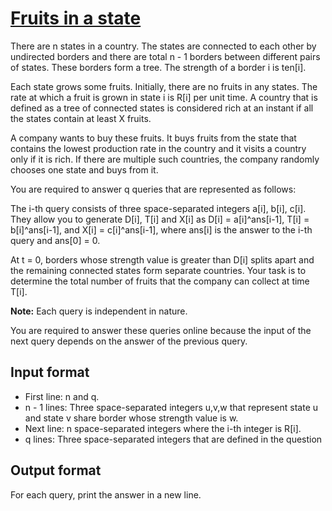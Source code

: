 # [Fruits in a state][link]

There are n states in a country. The states are connected to each other by undirected borders and there are total n - 1 borders between different pairs of states. These borders form a tree. The strength of a border i is ten[i].

Each state grows some fruits. Initially, there are no fruits in any states. The rate at which a fruit is grown in state i is R[i] per unit time. A country that is defined as a tree of connected states is considered rich at an instant if all the states contain at least X fruits.

A company wants to buy these fruits. It buys fruits from the state that contains the lowest production rate in the country and it visits a country only if it is rich. If there are multiple such countries, the company randomly chooses one state and buys from it.

You are required to answer q queries that are represented as follows:

The i-th query consists of three space-separated integers a[i], b[i], c[i]. They allow you to generate D[i], T[i] and X[i] as D[i] = a[i]^ans[i-1], T[i] = b[i]^ans[i-1], and X[i] = c[i]^ans[i-1], where ans[i] is the answer to the i-th query and ans[0] = 0.

At t = 0, borders whose strength value is greater than D[i] splits apart and the remaining connected states form separate countries. Your task is to determine the total number of fruits that the company can collect at time T[i].

**Note:** Each query is independent in nature.

You are required to answer these queries online because the input of the next query depends on the answer of the previous query.

## Input format

- First line: n and q.
- n - 1 lines: Three space-separated integers u,v,w that represent state u and state v share border whose strength value is w.
- Next line: n space-separated integers where the i-th integer is R[i].
- q lines: Three space-separated integers that are defined in the question

## Output format

For each query, print the answer in a new line.

[link]: https://www.hackerearth.com/practice/data-structures/disjoint-data-strutures/basics-of-disjoint-data-structures/practice-problems/algorithm/unhappy-nation-33d0e3b8/
